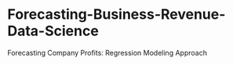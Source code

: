 # Forecasting-Business-Revenue-Data-Science
Forecasting Company Profits: Regression Modeling Approach
